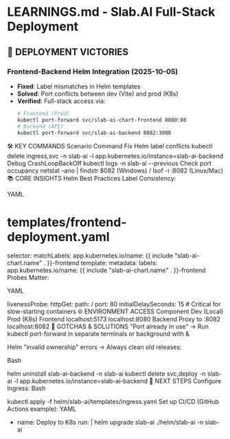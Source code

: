 # LEARNINGS.md - Slab.AI Full-Stack Deployment

## 🚀 DEPLOYMENT VICTORIES
### **Frontend-Backend Helm Integration (2025-10-05)**
- **Fixed**: Label mismatches in Helm templates  
- **Solved**: Port conflicts between dev (Vite) and prod (K8s)  
- **Verified**: Full-stack access via:
  ```bash
  # Frontend (Prod)
  kubectl port-forward svc/slab-ai-chart-frontend 8080:80
  # Backend (API)
  kubectl port-forward svc/slab-ai-backend 8082:3000
🛠️ KEY COMMANDS
Scenario	Command
Fix Helm label conflicts	kubectl delete ingress,svc -n slab-ai -l app.kubernetes.io/instance=slab-ai-backend
Debug CrashLoopBackOff	kubectl logs -n slab-ai <pod-name> --previous
Check port occupancy	netstat -ano | findstr 8082 (Windows) / lsof -i :8082 (Linux/Mac)
📚 CORE INSIGHTS
Helm Best Practices
Label Consistency:

YAML

# templates/frontend-deployment.yaml
selector:
  matchLabels:
    app.kubernetes.io/name: {{ include "slab-ai-chart.name" . }}-frontend
template:
  metadata:
    labels:
      app.kubernetes.io/name: {{ include "slab-ai-chart.name" . }}-frontend
Probes Matter:

YAML

livenessProbe:
  httpGet:
    path: /
    port: 80
  initialDelaySeconds: 15  # Critical for slow-starting containers
🌐 ENVIRONMENT ACCESS
Component	Dev (Local)	Prod (K8s)
Frontend	localhost:5173	localhost:8080
Backend	Proxy to :8082	localhost:8082
🚨 GOTCHAS & SOLUTIONS
"Port already in use"
→ Run kubectl port-forward in separate terminals or background with &

Helm "invalid ownership" errors
→ Always clean old releases:

Bash

helm uninstall slab-ai-backend -n slab-ai
kubectl delete svc,deploy -n slab-ai -l app.kubernetes.io/instance=slab-ai-backend
🎯 NEXT STEPS
Configure Ingress:
Bash

kubectl apply -f helm/slab-ai/templates/ingress.yaml
Set up CI/CD (GitHub Actions example):
YAML

- name: Deploy to K8s
  run: |
    helm upgrade slab-ai ./helm/slab-ai -n slab-ai
